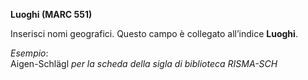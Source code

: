 **Luoghi (MARC 551)**

Inserisci nomi geografici. Questo campo è collegato all’indice **Luoghi**.&nbsp;   
  
_Esempio_:  
Aigen-Schlägl _per la scheda della sigla di biblioteca_ _RISMA-SCH &nbsp;_